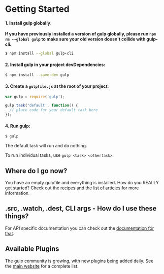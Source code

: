 # Getting Started

#### 1. Install gulp globally:

__If you have previously installed a version of gulp globally, please run 
`npm rm --global gulp` to make sure your old version doesn't collide with 
gulp-cli.__

```sh
$ npm install --global gulp-cli
```

#### 2. Install gulp in your project devDependencies:

```sh
$ npm install --save-dev gulp
```

#### 3. Create a `gulpfile.js` at the root of your project:

```js
var gulp = require('gulp');

gulp.task('default', function() {
  // place code for your default task here
});
```

#### 4. Run gulp:

```sh
$ gulp
```

The default task will run and do nothing.

To run individual tasks, use `gulp <task> <othertask>`.

## Where do I go now?

You have an empty gulpfile and everything is installed. How do you REALLY get 
started? Check out the [recipes](recipes) and the 
[list of articles](README.md#articles) for more information.

## .src, .watch, .dest, CLI args - How do I use these things?

For API specific documentation you can check out the 
[documentation for that](API.md).

## Available Plugins

The gulp community is growing, with new plugins being added daily. See the 
[main website](https://gulpjs.com/plugins/) for a complete list.
